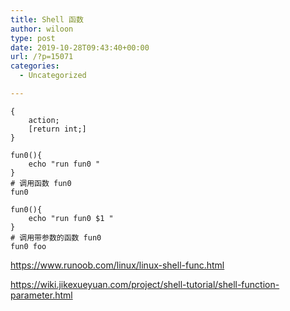 ```yaml
---
title: Shell 函数
author: wiloon
type: post
date: 2019-10-28T09:43:40+00:00
url: /?p=15071
categories:
  - Uncategorized

---
```

```bash[ function ] funname [()]
{
    action;
    [return int;]
}
```

```bash# 定义函数 fun0
fun0(){
    echo "run fun0 "
}
# 调用函数 fun0
fun0

```

```bash# 定义带参数的函数 fun0
fun0(){
    echo "run fun0 $1 "
}
# 调用带参数的函数 fun0
fun0 foo

```

https://www.runoob.com/linux/linux-shell-func.html
  
https://wiki.jikexueyuan.com/project/shell-tutorial/shell-function-parameter.html